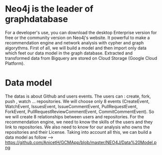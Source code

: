 # Neo4j is the leader of graphdatabase
For a developer's use, you can download the desktop Enterprise version for free or the community version on Neo4j's website.
It powerful to make a recommendation engine and network analysis with cypher and graph algorythms.
First of all, we will build a model and then import only data which feet our data model in the graph database.
Extracted and transformed data from Bigquery are stored on Cloud Storage (Google Cloud Platform).

# Data model
The datas is about Github and users events.
The users can : create, fork, push , watch ... repositories. We will choose only 8 events (CreateEvent, WatchEvent, IssuesEvent, IssueCommentEvent, PullRequestEvent, ForkEvent, PullRequestReviewCommentEvent, CommitCommentEvent). So we will create 8 relationships between users and repositories.
For the recommendation engine, we need to know the skills of the users and they link to repositories.
We also need to know for our analysis who owns the repositories and their License.
Taking into account all this, we can build a data model as follow --> https://github.com/AnicetH/GCMApp/blob/master/NEO4J/Data%20Model.png

